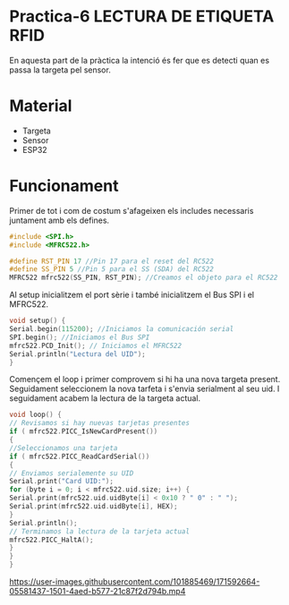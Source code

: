 # Practica-6 LECTURA DE ETIQUETA RFID 

En aquesta part de la pràctica la intenció és fer que es detecti quan es passa la targeta pel sensor.

# Material 

- Targeta
- Sensor
- ESP32

# Funcionament

Primer de tot i com de costum s'afageixen els includes necessaris juntament amb els defines.

```c++
#include <SPI.h>
#include <MFRC522.h>

#define RST_PIN 17 //Pin 17 para el reset del RC522
#define SS_PIN 5 //Pin 5 para el SS (SDA) del RC522
MFRC522 mfrc522(SS_PIN, RST_PIN); //Creamos el objeto para el RC522
```

Al setup inicialitzem el port sèrie i també inicialitzem el Bus SPI i el MFRC522.

```c++
void setup() {
Serial.begin(115200); //Iniciamos la comunicación serial
SPI.begin(); //Iniciamos el Bus SPI
mfrc522.PCD_Init(); // Iniciamos el MFRC522
Serial.println("Lectura del UID");
}
```


Començem el loop i primer comprovem si hi ha una nova targeta present. Seguidament seleccionem la nova tarfeta i s'envia serialment al seu uid.
I seguidament acabem la lectura de la targeta actual.

```c++
void loop() {
// Revisamos si hay nuevas tarjetas presentes
if ( mfrc522.PICC_IsNewCardPresent())
{
//Seleccionamos una tarjeta
if ( mfrc522.PICC_ReadCardSerial())
{
// Enviamos serialemente su UID
Serial.print("Card UID:");
for (byte i = 0; i < mfrc522.uid.size; i++) {
Serial.print(mfrc522.uid.uidByte[i] < 0x10 ? " 0" : " ");
Serial.print(mfrc522.uid.uidByte[i], HEX);
}
Serial.println();
// Terminamos la lectura de la tarjeta actual
mfrc522.PICC_HaltA();
}
}
}
```


https://user-images.githubusercontent.com/101885469/171592664-05581437-1501-4aed-b577-21c87f2d794b.mp4



